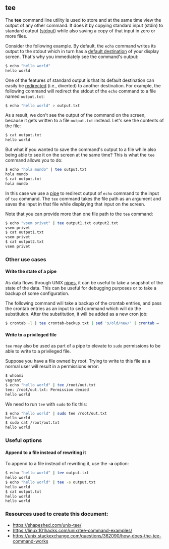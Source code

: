 ## tee

The **tee** command line utility is used to store and at the same time view the output of any other command. It does it by copying standard input (stdin) to standard output ([stdout](http://www.linfo.org/standard_output.html)) while also saving a copy of that input in zero or more files.

Consider the following example. By default, the `echo` command writes its output to the stdout which in turn has a [default destination](http://www.linfo.org/standard_output.html) of your display screen. That's why you immediately see the command's output:

```bash
$ echo "hello world"
hello world
```

One of the features of standard output is that its default destination can easily be [redirected](io-redirection.md) (i.e., diverted) to another destination. For example, the following command will redirect the stdout of the `echo` command to a file named `output.txt`:

```bash
$ echo "hello world" > output.txt
```

As a result, we don't see the output of the command on the screen, because it gets written to a file `output.txt` instead. Let's see the contents of the file:

```bash
$ cat output.txt
hello world
```

But what if you wanted to save the command's output to a file while also being able to see it on the screen at the same time? This is what the `tee` command allows you to do:

```bash
$ echo "hola mundo" | tee output.txt
hola mundo
$ cat output.txt
hola mundo
```

In this case we use a [pipe](pipe.md) to redirect output of `echo` command to the input of `tee` command. The `tee` command takes the file path as an argument and saves the input in that file while displaying that input on the screen.

Note that you can provide more than one file path to the `tee` command:

```bash
$ echo "vsem privet" | tee output1.txt output2.txt
vsem privet
$ cat output1.txt
vsem privet
$ cat output2.txt
vsem privet
```

### Other use cases

#### Write the state of a pipe

As data flows through UNIX [pipes](pipe.md), it can be useful to take a snapshot of the state of the data. This can be useful for debugging purposes or to take a backup of some configuration.

The following command will take a backup of the crontab entries, and pass the crontab entries as an input to sed command which will do the substituion. After the substitution, it will be added as a new cron job:

```bash
$ crontab -l | tee crontab-backup.txt | sed 's/old/new/' | crontab –
```

#### Write to a privileged file

`tee` may also be used as part of a pipe to elevate to `sudo` permissions to be able to write to a privileged file.

Suppose you have a file owned by root. Trying to write to this file as a normal user will result in a permissions error:

```bash
$ whoami
vagrant
$ echo "hello world" | tee /root/out.txt
tee: /root/out.txt: Permission denied
hello world
```

We need to run `tee` with `sudo` to fix this:

```bash
$ echo "hello world" | sudo tee /root/out.txt
hello world
$ sudo cat /root/out.txt
hello world
```

### Useful options

#### Append to a file instead of rewriting it

To append to a file instead of rewriting it, use the **-a** option:

```bash
$ echo "hello world" | tee output.txt
hello world
$ echo "hello world" | tee -a output.txt
hello world
$ cat output.txt
hello world
hello world
```

### Resources used to create this document:

* https://shapeshed.com/unix-tee/
* https://linux.101hacks.com/unix/tee-command-examples/
* https://unix.stackexchange.com/questions/362090/how-does-the-tee-command-works
